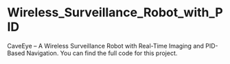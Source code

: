 # Wireless_Surveillance_Robot_with_PID
CaveEye – A Wireless Surveillance Robot with Real-Time Imaging and PID-Based Navigation. You can find the full code for this project.
